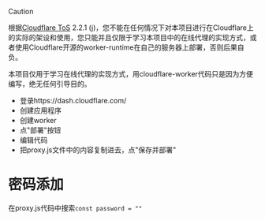 > [!CAUTION]
> 根据[Cloudflare ToS](cloudflare.com/terms) 2.2.1 (j)，您不能在任何情况下对本项目进行在Cloudflare上的实际的架设和使用，您只能并且仅限于学习本项目中的在线代理的实现方式，或者使用Cloudflare开源的worker-runtime在自己的服务器上部署，否则后果自负。
>
> 本项目仅用于学习在线代理的实现方式，用cloudflare-worker代码只是因为方便编写，绝无任何引导目的。


* 登录https://dash.cloudflare.com/
* 创建应用程序
* 创建worker
* 点"部署"按钮
* 编辑代码
* 把proxy.js文件中的内容复制进去，点"保存并部署"
# 密码添加
在proxy.js代码中搜索`const password = ""`
